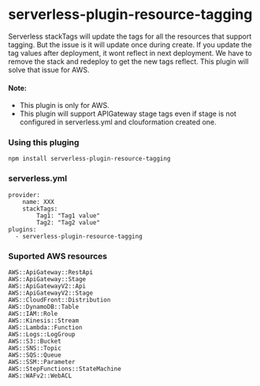 # serverless-plugin-resource-tagging

Serverless stackTags will update the tags for all the resources that support tagging. But the issue is it will update once during create. If you update the tag values after deployment, it wont reflect in next deployment.
We have to remove the stack and redeploy to get the new tags reflect. This plugin will solve that issue for AWS.

#### Note: 
 - This plugin is only for AWS.
 - This plugin will support APIGateway stage tags even if stage is not configured in serverless.yml and clouformation created one. 

### Using this pluging
```
npm install serverless-plugin-resource-tagging
```

### serverless.yml
```
provider:
    name: XXX
    stackTags:
        Tag1: "Tag1 value"
        Tag2: "Tag2 value"
plugins:
  - serverless-plugin-resource-tagging
```
    
### Suported AWS resources
```
AWS::ApiGateway::RestApi
AWS::ApiGateway::Stage
AWS::ApiGatewayV2::Api
AWS::ApiGatewayV2::Stage
AWS::CloudFront::Distribution
AWS::DynamoDB::Table
AWS::IAM::Role
AWS::Kinesis::Stream
AWS::Lambda::Function
AWS::Logs::LogGroup
AWS::S3::Bucket
AWS::SNS::Topic
AWS::SQS::Queue
AWS::SSM::Parameter
AWS::StepFunctions::StateMachine
AWS::WAFv2::WebACL
```
